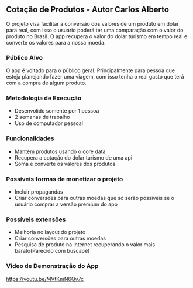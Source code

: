 ## Cotação de Produtos - Autor Carlos Alberto
O projeto visa facilitar a conversão dos valores de um produto em dolar para real, com isso o usuário poderá ter uma comparação com o valor do produto no Brasil. O app recupera o valor do dolar turismo em tempo real e converte os valores para a nossa moeda.

### Público Alvo
O app é voltado para o público geral. Principalmente para pessoa que esteja planejando fazer uma viagem, com isso tenha o real gasto que terá com a compra de algum produto.

### Metodologia de Execução

* Desenvolido somente por 1 pessoa
* 2 semanas de trabalho
* Uso de computador pessoal

### Funcionalidades

* Mantém produtos usando o core data
* Recupera a cotação do dolar turismo de uma api
* Soma e converte os valores dos produtos

### Possíveis formas de monetizar o projeto 
* Incluir propagandas 
* Criar conversões para outras moedas que só serão possíveis se o usuário comprar a versão premium do app

### Possíveis extensões
* Melhoria no layout do projeto
* Criar conversões para outras moedas
* Pesquisa de produto na internet recuperando o valor mais barato(Parecido com buscapé)

### Vídeo de Demonstração do App
<a href="https://youtu.be/MVtKmN6Qv7c">https://youtu.be/MVtKmN6Qv7c</a>

